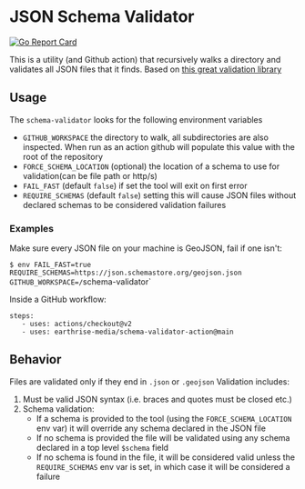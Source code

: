 # JSON Schema Validator

[![Go Report Card](https://goreportcard.com/badge/github.com/earthrise-media/schema-validator-action)](https://goreportcard.com/report/github.com/earthrise-media/schema-validator-action)

This is a utility (and Github action) that recursively walks a directory and validates all JSON files that it finds.
Based on [this great validation library](github.com/santhosh-tekuri/jsonschema)


## Usage 

The `schema-validator` looks for the following environment variables

- `GITHUB_WORKSPACE` the directory to walk, all subdirectories are also inspected. 
When run as an action github will populate this value with the root of the repository  
- `FORCE_SCHEMA_LOCATION` (optional) the location of a schema to use for validation(can be file path or http/s) 
- `FAIL_FAST` (default `false`) if set the tool will exit on first error 
- `REQUIRE_SCHEMAS` (default `false`) setting this will cause JSON files without declared schemas to be considered validation failures


### Examples 

Make sure every JSON file on your machine is GeoJSON, fail if one isn't:

`$ env FAIL_FAST=true REQUIRE_SCHEMAS=https://json.schemastore.org/geojson.json GITHUB_WORKSPACE=/`schema-validator`

Inside a GitHub workflow:
```
steps:
   - uses: actions/checkout@v2
   - uses: earthrise-media/schema-validator-action@main
```

## Behavior

Files are validated only if they end in `.json` or `.geojson`
Validation includes:
1. Must be valid JSON syntax (i.e. braces and quotes must be closed etc.)
2. Schema validation:
   - If a schema is provided to the tool (using the `FORCE_SCHEMA_LOCATION` env var) it will override any schema declared in the JSON file
   - If no schema is provided the file will be validated using any schema declared in a top level `$schema` field
   - If no schema is found in the file, it will be considered valid unless the `REQUIRE_SCHEMAS` env var is set, in which case it will be considered a failure